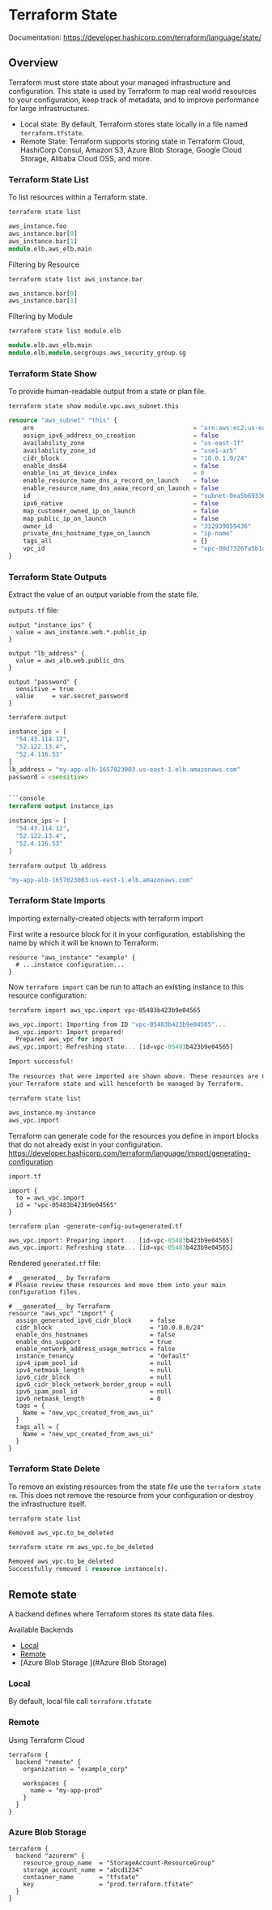 # Terraform State

Documentation:
https://developer.hashicorp.com/terraform/language/state/

## Overview

Terraform must store state about your managed infrastructure and configuration. This state is used by Terraform to map real world resources to your configuration, keep track of metadata, and to improve performance for large infrastructures.

- Local state: By default, Terraform stores state locally in a file named `terraform.tfstate`. 
- Remote State: Terraform supports storing state in Terraform Cloud, HashiCorp Consul, Amazon S3, Azure Blob Storage, Google Cloud Storage, Alibaba Cloud OSS, and more.

### Terraform State List  

To list resources within a Terraform state.

```console
terraform state list
```
```terraform 
aws_instance.foo
aws_instance.bar[0]
aws_instance.bar[1]
module.elb.aws_elb.main
```

Filtering by Resource  

```console
terraform state list aws_instance.bar
```
```terraform 
aws_instance.bar[0]
aws_instance.bar[1]
```

Filtering by Module  

```console
terraform state list module.elb
```
```terraform 
module.elb.aws_elb.main
module.elb.module.secgroups.aws_security_group.sg
```

### Terraform State Show  

To provide human-readable output from a state or plan file. 

```console
terraform state show module.vpc.aws_subnet.this
```
```terraform 
resource "aws_subnet" "this" {
    arn                                            = "arn:aws:ec2:us-east-1:312939059436:subnet/subnet-0ea5b69336332dd6e"
    assign_ipv6_address_on_creation                = false
    availability_zone                              = "us-east-1f"
    availability_zone_id                           = "use1-az5"
    cidr_block                                     = "10.0.1.0/24"
    enable_dns64                                   = false
    enable_lni_at_device_index                     = 0
    enable_resource_name_dns_a_record_on_launch    = false
    enable_resource_name_dns_aaaa_record_on_launch = false
    id                                             = "subnet-0ea5b69336332dd6e"
    ipv6_native                                    = false
    map_customer_owned_ip_on_launch                = false
    map_public_ip_on_launch                        = false
    owner_id                                       = "312939059436"
    private_dns_hostname_type_on_launch            = "ip-name"
    tags_all                                       = {}
    vpc_id                                         = "vpc-00d73267a5b1af622"
}
```

### Terraform State Outputs  

Extract the value of an output variable from the state file.

`outputs.tf` file:
```hcl
output "instance_ips" {
  value = aws_instance.web.*.public_ip
}

output "lb_address" {
  value = aws_alb.web.public_dns
}

output "password" {
  sensitive = true
  value     = var.secret_password
}
```

```console
terraform output
```
```terraform
instance_ips = [
  "54.43.114.12",
  "52.122.13.4",
  "52.4.116.53"
]
lb_address = "my-app-alb-1657023003.us-east-1.elb.amazonaws.com"
password = <sensitive>


```console
terraform output instance_ips
```
```terraform
instance_ips = [
  "54.43.114.12",
  "52.122.13.4",
  "52.4.116.53"
]
```

```console
terraform output lb_address
```
```terraform
"my-app-alb-1657023003.us-east-1.elb.amazonaws.com"
```

### Terraform State Imports

Importing externally-created objects with terraform import

First write a resource block for it in your configuration, establishing the name by which it will be known to Terraform:

```hcl
resource "aws_instance" "example" {
  # ...instance configuration...
}
```

Now `terraform import` can be run to attach an existing instance to this resource configuration: 

```console
terraform import aws_vpc.import vpc-05483b423b9e04565 
```
```terraform
aws_vpc.import: Importing from ID "vpc-05483b423b9e04565"...
aws_vpc.import: Import prepared!
  Prepared aws_vpc for import
aws_vpc.import: Refreshing state... [id=vpc-05483b423b9e04565]

Import successful!

The resources that were imported are shown above. These resources are now in
your Terraform state and will henceforth be managed by Terraform.
```

```console
terraform state list                                 
```
```terraform
aws_instance.my-instance
aws_vpc.import
```


Terraform can generate code for the resources you define in import blocks that do not already exist in your configuration. 
https://developer.hashicorp.com/terraform/language/import/generating-configuration

`import.tf`
```hcl
import {
  to = aws_vpc.import
  id = "vpc-05483b423b9e04565"
}
```

```console
terraform plan -generate-config-out=generated.tf
```
```terraform
aws_vpc.import: Preparing import... [id=vpc-05483b423b9e04565]
aws_vpc.import: Refreshing state... [id=vpc-05483b423b9e04565]
```

Rendered `generated.tf` file:
```hcl
# __generated__ by Terraform
# Please review these resources and move them into your main configuration files.

# __generated__ by Terraform
resource "aws_vpc" "import" {
  assign_generated_ipv6_cidr_block     = false
  cidr_block                           = "10.0.0.0/24"
  enable_dns_hostnames                 = false
  enable_dns_support                   = true
  enable_network_address_usage_metrics = false
  instance_tenancy                     = "default"
  ipv4_ipam_pool_id                    = null
  ipv4_netmask_length                  = null
  ipv6_cidr_block                      = null
  ipv6_cidr_block_network_border_group = null
  ipv6_ipam_pool_id                    = null
  ipv6_netmask_length                  = 0
  tags = {
    Name = "new_vpc_created_from_aws_ui"
  }
  tags_all = {
    Name = "new_vpc_created_from_aws_ui"
  }
}
```


### Terraform State Delete

To remove an existing resources from the state file use the `terraform state rm`.
This does not remove the resource from your configuration or destroy the infrastructure itself.

```console
terraform state list
```
```terraform
Removed aws_vpc.to_be_deleted
```
```console
terraform state rm aws_vpc.to_be_deleted
```
```terraform
Removed aws_vpc.to_be_deleted
Successfully removed 1 resource instance(s).
```


## Remote state

A backend defines where Terraform stores its state data files.

Available Backends
- [Local](#Local)
- [Remote](#Remote)
- [Azure Blob Storage ](#Azure Blob Storage)

### Local 

By default, local file call `terraform.tfstate`

### Remote 

Using Terraform Cloud 

```hcl
terraform {
  backend "remote" {
    organization = "example_corp"

    workspaces {
      name = "my-app-prod"
    }
  }
}
```

### Azure Blob Storage 

```hcl
terraform {
  backend "azurerm" {
    resource_group_name  = "StorageAccount-ResourceGroup"
    storage_account_name = "abcd1234"
    container_name       = "tfstate"
    key                  = "prod.terraform.tfstate"
  }
}
```

